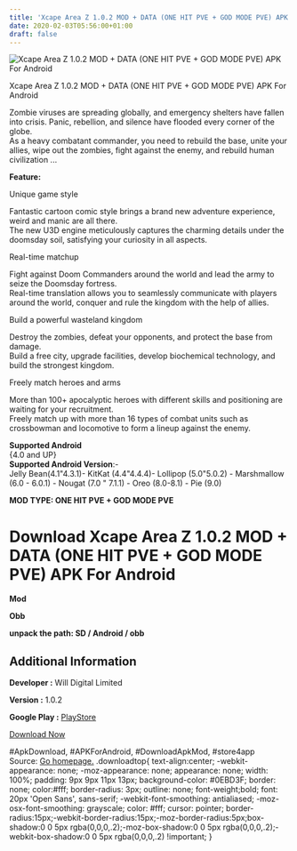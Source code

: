 ```yaml
---
title: 'Xcape Area Z 1.0.2 MOD + DATA (ONE HIT PVE + GOD MODE PVE) APK For Android'
date: 2020-02-03T05:56:00+01:00
draft: false
---
```


![Xcape Area Z 1.0.2 MOD + DATA (ONE HIT PVE + GOD MODE PVE) APK For Android](https://i2.wp.com/apkhome.net/wp-content/uploads/2020/02/Xcape-Area-Z-1.0.2-MOD-DATA-ONE-HIT-PVE-GOD-MODE-PVE.png "Xcape Area Z 1.0.2 MOD + DATA (ONE HIT PVE + GOD MODE PVE) APK For Android")

  

Xcape Area Z 1.0.2 MOD + DATA (ONE HIT PVE + GOD MODE PVE) APK For Android

Zombie viruses are spreading globally, and emergency shelters have fallen into crisis. Panic, rebellion, and silence have flooded every corner of the globe.  
As a heavy combatant commander, you need to rebuild the base, unite your allies, wipe out the zombies, fight against the enemy, and rebuild human civilization ...

**Feature:**

Unique game style

Fantastic cartoon comic style brings a brand new adventure experience, weird and manic are all there.  
The new U3D engine meticulously captures the charming details under the doomsday soil, satisfying your curiosity in all aspects.

Real-time matchup

Fight against Doom Commanders around the world and lead the army to seize the Doomsday fortress.  
Real-time translation allows you to seamlessly communicate with players around the world, conquer and rule the kingdom with the help of allies.

Build a powerful wasteland kingdom

Destroy the zombies, defeat your opponents, and protect the base from damage.  
Build a free city, upgrade facilities, develop biochemical technology, and build the strongest kingdom.

Freely match heroes and arms

More than 100+ apocalyptic heroes with different skills and positioning are waiting for your recruitment.  
Freely match up with more than 16 types of combat units such as crossbowman and locomotive to form a lineup against the enemy.

**Supported Android**  
{4.0 and UP}  
**Supported Android Version**:-  
Jelly Bean(4.1"4.3.1)- KitKat (4.4"4.4.4)- Lollipop (5.0"5.0.2) - Marshmallow (6.0 - 6.0.1) - Nougat (7.0 " 7.1.1) - Oreo (8.0-8.1) - Pie (9.0)

**MOD TYPE: ONE HIT PVE + GOD MODE PVE**

Download Xcape Area Z 1.0.2 MOD + DATA (ONE HIT PVE + GOD MODE PVE) APK For Android
===================================================================================

**Mod**

**Obb**

**unpack the path: SD / Android / obb**

Additional Information
----------------------

**Developer :** Will Digital Limited

**Version :** 1.0.2

**Google Play :** [PlayStore](https://play.google.com/store/apps/details?id=com.clg.mrwc)

  

[Download Now](https://store4app.co/post/xcape-area-z-1-0-2-mod-data-one-hit-pve-god-mode-pve-apk-for-android_1580660336)

  
#ApkDownload, #APKForAndroid, #DownloadApkMod, #store4app  
Source: [Go homepage.](https://store4app.co/post/xcape-area-z-1-0-2-mod-data-one-hit-pve-god-mode-pve-apk-for-android_1580660336) .downloadtop{ text-align:center; -webkit-appearance: none; -moz-appearance: none; appearance: none; width: 100%; padding: 9px 9px 11px 13px; background-color: #0EBD3F; border: none; color:#fff; border-radius: 3px; outline: none; font-weight;bold; font: 20px 'Open Sans', sans-serif; -webkit-font-smoothing: antialiased; -moz-osx-font-smoothing: grayscale; color: #fff; cursor: pointer; border-radius:15px;-webkit-border-radius:15px;-moz-border-radius:5px;box-shadow:0 0 5px rgba(0,0,0,.2);-moz-box-shadow:0 0 5px rgba(0,0,0,.2);-webkit-box-shadow:0 0 5px rgba(0,0,0,.2) !important; }